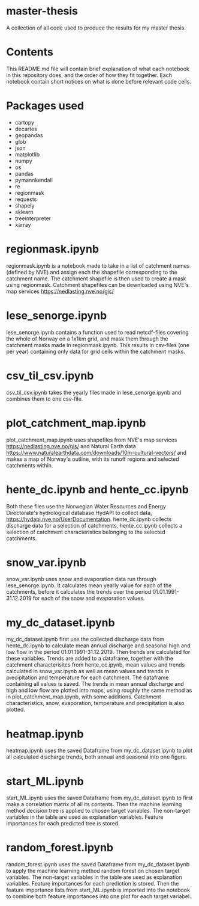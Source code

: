 # master-thesis
A collection of all code used to produce the results for my master thesis.

# Contents
This README.md file will contain brief explanation of what each notebook in this repository does, 
and the order of how they fit together. Each notebook contain short notices on what is done before relevant code cells.

# Packages used
* cartopy
* decartes
* geopandas
* glob
* json
* matplotlib
* numpy
* os 
* pandas
* pymannkendall
* re
* regionmask
* requests
* shapely
* sklearn
* treeinterpreter
* xarray

# regionmask.ipynb

regionmask.ipynb is a notebook made to take in a list of catchment names (defined by NVE) and assign each the
shapefile corresponding to the catchment name. The catchment shapefile is then used to create a mask using regionmask.
Catchment shapefiles can be downloaded using NVE's map services https://nedlasting.nve.no/gis/

# lese_senorge.ipynb

lese_senorge.ipynb contains a function used to read netcdf-files covering the whole of Norway on a 1x1km grid, and mask 
them through the catchment masks made in regionmask.ipynb. This results in csv-files (one per year) containing only data for grid cells
within the catchment masks.

# csv_til_csv.ipynb
csv_til_csv.ipynb takes the yearly files made in lese_senorge.ipynb and combines them to one csv-file.

# plot_catchment_map.ipynb
plot_catchment_map.ipynb uses shapefiles from NVE's map services https://nedlasting.nve.no/gis/ and 
Natural Earth data https://www.naturalearthdata.com/downloads/10m-cultural-vectors/ and makes a map of Norway's outline,
with its runoff regions and selected catchments within.

# hente_dc.ipynb and hente_cc.ipynb
Both these files use the Norwegian Water Resources and Energy Directorate's hydrological database HydAPI to collect data,
https://hydapi.nve.no/UserDocumentation. 
hente_dc.ipynb collects discharge data for a selection of catchments. hente_cc.ipynb collects a selection of
catchment characteristics belonging to the selected catchments. 

# snow_var.ipynb
snow_var.ipynb uses snow and evaporation data run through lese_senorge.ipynb. It calculates mean yearly value for each
of the catchments, before it calculates the trends over the period 01.01.1991-31.12.2019 for each of the snow and evaporation values. 

# my_dc_dataset.ipynb
my_dc_dataset.ipynb first use the collected discharge data from hente_dc.ipynb to calculate mean annual discharge and 
seasonal high and low flow in the period 01.01.1991-31.12.2019. Then trends are calculated for these variables. Trends are 
added to a dataframe, together with the catchment characterisitcs from hente_cc.ipynb, mean values and trends calculated
in snow_var.ipynb as well as mean values and trends in precipitation and temperature for each catchment. The dataframe
containing all values is saved. The trends in mean annual discharge and high and low flow are plotted into maps, using 
roughly the same method as in plot_catchment_map.ipynb, with some additions. Catchment characteristics, snow, 
evaporation, temperature and precipitation is also plotted.

# heatmap.ipynb
heatmap.ipynb uses the saved Dataframe from my_dc_dataset.ipynb to plot all calculated discharge trends, both annual and
seasonal into one figure.

# start_ML.ipynb
start_ML.ipynb uses the saved Dataframe from my_dc_dataset.ipynb to first make a correlation matrix of all its contents.
Then the machine learning method decision tree is applied to chosen target variables. The non-target variables in the table 
are used as explanation variables. Feature importances for each predicted tree is stored.

# random_forest.ipynb
random_forest.ipynb uses the saved Dataframe from my_dc_dataset.ipynb to apply the machine learning method random forest
on chosen target variables. The non-target variables in the table are used as explanation variables. Feature importances for 
each prediction is stored. Then the feature importance lists from start_ML.ipynb is imported into the notebook to combine both
feature importances into one plot for each target variabel.



